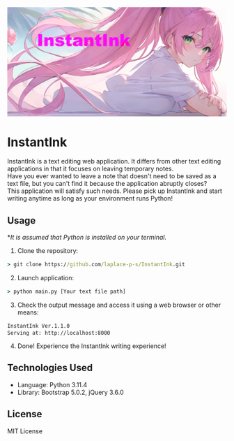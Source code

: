 <div><img src="./images/main_banner.png" alt="InstantInk main banner" /></div>

# InstantInk
InstantInk is a text editing web application. It differs from other text editing applications in that it focuses on leaving temporary notes.  
Have you ever wanted to leave a note that doesn't need to be saved as a text file, but you can't find it because the application abruptly closes?  
This application will satisfy such needs. Please pick up InstantInk and start writing anytime as long as your environment runs Python!  

## Usage
**It is assumed that Python is installed on your terminal.*
1. Clone the repository:
```cmd
> git clone https://github.com/laplace-p-s/InstantInk.git
```
2. Launch application:
```cmd
> python main.py [Your text file path]
```
3. Check the output message and access it using a web browser or other means:
```
InstantInk Ver.1.1.0
Serving at: http://localhost:8000
```
4. Done! Experience the InstantInk writing experience!  

## Technologies Used
- Language: Python 3.11.4
- Library: Bootstrap 5.0.2, jQuery 3.6.0

## License
MIT License
